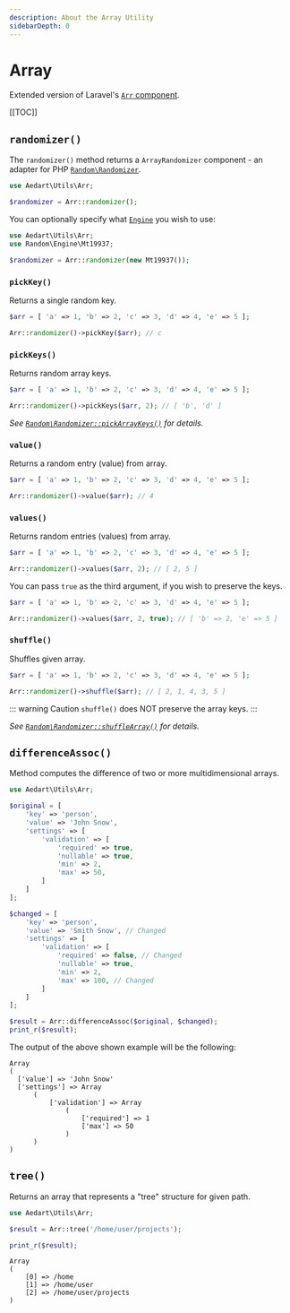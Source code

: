 ```yaml
---
description: About the Array Utility
sidebarDepth: 0
---
```


# Array

Extended version of Laravel's [`Arr` component](https://laravel.com/docs/12.x/helpers#arrays).

[[TOC]]

## `randomizer()`

The `randomizer()` method returns a `ArrayRandomizer` component - an adapter for PHP [`Random\Randomizer`](https://www.php.net/manual/en/class.random-randomizer.php).

```php
use Aedart\Utils\Arr;

$randomizer = Arr::randomizer();
```

You can optionally specify what [`Engine`](https://www.php.net/manual/en/class.random-engine.php) you wish to use:

```php
use Aedart\Utils\Arr;
use Random\Engine\Mt19937;

$randomizer = Arr::randomizer(new Mt19937());
```

### `pickKey()`

Returns a single random key.

```php
$arr = [ 'a' => 1, 'b' => 2, 'c' => 3, 'd' => 4, 'e' => 5 ];

Arr::randomizer()->pickKey($arr); // c
```

### `pickKeys()`

Returns random array keys.

```php
$arr = [ 'a' => 1, 'b' => 2, 'c' => 3, 'd' => 4, 'e' => 5 ];

Arr::randomizer()->pickKeys($arr, 2); // [ 'b', 'd' ]
```

_See [`Random\Randomizer::pickArrayKeys()`](https://www.php.net/manual/en/random-randomizer.pickarraykeys.php) for details._

### `value()`

Returns a random entry (value) from array.

```php
$arr = [ 'a' => 1, 'b' => 2, 'c' => 3, 'd' => 4, 'e' => 5 ];

Arr::randomizer()->value($arr); // 4
```

### `values()`

Returns random entries (values) from array.

```php
$arr = [ 'a' => 1, 'b' => 2, 'c' => 3, 'd' => 4, 'e' => 5 ];

Arr::randomizer()->values($arr, 2); // [ 2, 5 ]
```

You can pass `true` as the third argument, if you wish to preserve the keys.

```php
$arr = [ 'a' => 1, 'b' => 2, 'c' => 3, 'd' => 4, 'e' => 5 ];

Arr::randomizer()->values($arr, 2, true); // [ 'b' => 2, 'e' => 5 ]
``` 

### `shuffle()`

Shuffles given array.

```php
$arr = [ 'a' => 1, 'b' => 2, 'c' => 3, 'd' => 4, 'e' => 5 ];

Arr::randomizer()->shuffle($arr); // [ 2, 1, 4, 3, 5 ]
```

::: warning Caution
`shuffle()` does NOT preserve the array keys.
:::

_See [`Random\Randomizer::shuffleArray()`](https://www.php.net/manual/en/random-randomizer.shufflearray.php) for details._

## `differenceAssoc()`

Method computes the difference of two or more multidimensional arrays.

```php
use Aedart\Utils\Arr;

$original = [
    'key' => 'person',
    'value' => 'John Snow',
    'settings' => [
        'validation' => [
            'required' => true,
            'nullable' => true,
            'min' => 2,
            'max' => 50,
        ]
    ]
];

$changed = [
    'key' => 'person',
    'value' => 'Smith Snow', // Changed
    'settings' => [
        'validation' => [
            'required' => false, // Changed
            'nullable' => true,
            'min' => 2,
            'max' => 100, // Changed
        ]
    ]
];

$result = Arr::differenceAssoc($original, $changed);
print_r($result);
```

The output of the above shown example will be the following:

```
Array
(
  ['value'] => 'John Snow'
  ['settings'] => Array
      (
          ['validation'] => Array
              (
                  ['required'] => 1
                  ['max'] => 50
              )
      )
)
```

## `tree()`

Returns an array that represents a "tree" structure for given path.

```php
use Aedart\Utils\Arr;

$result = Arr::tree('/home/user/projects');

print_r($result);
```

```
Array
(
    [0] => /home
    [1] => /home/user
    [2] => /home/user/projects
)
```